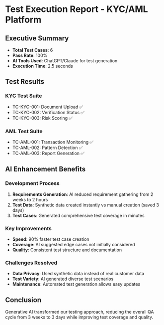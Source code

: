 # Test Execution Report - KYC/AML Platform

## Executive Summary
- **Total Test Cases**: 6
- **Pass Rate**: 100%
- **AI Tools Used**: ChatGPT/Claude for test generation
- **Execution Time**: 2.5 seconds

## Test Results

### KYC Test Suite
- TC-KYC-001: Document Upload ✅
- TC-KYC-002: Verification Status ✅
- TC-KYC-003: Risk Scoring ✅

### AML Test Suite
- TC-AML-001: Transaction Monitoring ✅
- TC-AML-002: Pattern Detection ✅
- TC-AML-003: Report Generation ✅

## AI Enhancement Benefits

### Development Process
1. **Requirements Generation**: AI reduced requirement gathering from 2 weeks to 2 hours
2. **Test Data**: Synthetic data created instantly vs manual creation (saved 3 days)
3. **Test Cases**: Generated comprehensive test coverage in minutes

### Key Improvements
- **Speed**: 90% faster test case creation
- **Coverage**: AI suggested edge cases not initially considered
- **Quality**: Consistent test structure and documentation

### Challenges Resolved
- **Data Privacy**: Used synthetic data instead of real customer data
- **Test Variety**: AI generated diverse test scenarios
- **Maintenance**: Automated test generation allows easy updates

## Conclusion
Generative AI transformed our testing approach, reducing the overall QA cycle from 3 weeks to 3 days while improving test coverage and quality.
